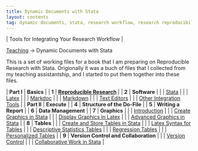 ```yaml
---
title: Dynamic Documents with Stata
layout: contents
tag: dynamic documents, stata, research workflow, research reproducibility, reproducible research, social sciences
---
```

| Tools for Integrating Your Research Workflow |


<a name="Contents"></a>
[Teaching](../../../teaching) &rarr; Dynamic Documents with Stata

This is a set of working files for a book that I am preparing on Reproducible Research with Stata. Origionally it was a buch of files that I collected from my teaching assistantship, and I started to put them together into these files.

| **Part I**    |  **Basics** |
| **1**         | **[Reproducible Research]()**   |
| **2**         | **Software**  |
|               | [Stata](../../stata/stata)  |
|               | [Latex](../../latex/latex)  |
|               | [Markdoc](software-markdoc.md)  |
|               | [Markdown](software-markdown.md)  |
|               | [Text Editors](software-texteditors.md)    |
|               | [Other Integration Tools](software-other.md)  |
| **Part II**   | **Execute** |
| **4**         | **Structure of the Do-File**  |
| **5**         | **Writing a Report** |
| **6**         | **Data Management**   |
| **7**         | **Graphics**  |
|               | [Introduction](graphics.md)  |
|               | [Create Graphics in Stata](graphics-stata.md)  |
|               | [Display Graphics in Latex](graphics-latex.md)  |
|               | [Advanced Graphics in Stata](TBD)  |
| **8**         | **Tables**   |
|               | [Create and Store Tables in Stata](tables-stata.md)  |
|               | [Latex Syntax for Tables](tables-latex.md)  |
|               | [Descriptive Statistics Tables](tables-descriptives.md)  |
|               | [Regression Tables](tables-ols.md)  |
|               | [Personalized Tables](tables-personalized.md)  |
| **9**         | **Version Control and Collaboration**  |
|               | [Version Control](git.md)  |
|               | [Collaborative Work in Stata](collaboration.md)  |
